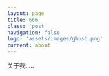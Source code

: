 ```yaml
---
layout: page
title: 666
class: 'post'
navigation: false
logo: 'assets/images/ghost.png'
current: about
---
```


关于我.....
